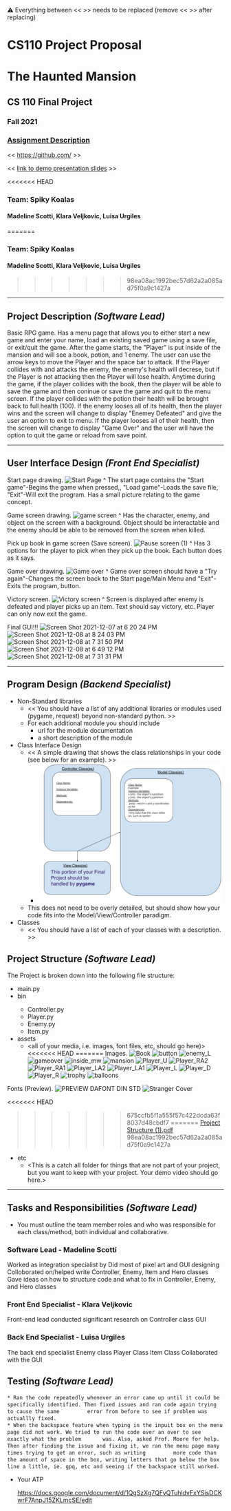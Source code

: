 :warning: Everything between << >> needs to be replaced (remove << >> after replacing)
# CS110 Project Proposal
# The Haunted Mansion
## CS 110 Final Project
### Fall 2021
### [Assignment Description](https://docs.google.com/document/d/1H4R6yLL7som1lglyXWZ04RvTp_RvRFCCBn6sqv-82ps/edit#)

<< [https://github.com/<repo>](#) >>

<< [link to demo presentation slides](#) >>

<<<<<<< HEAD
### Team: Spiky Koalas
#### Madeline Scotti, Klara Veljkovic, Luisa Urgiles
=======
### Team: Spiky Koalas 
#### Madeline Scotti, Klara Veljkovic, Luisa Urgiles
>>>>>>> 98ea08ac1992bec57d62a2a085ad75f0a9c1427a

***

## Project Description *(Software Lead)*
  
Basic RPG game. Has a menu page that allows you to either start a new game and enter your name, load an existing saved game using a save file, or exit/quit the game. After the game starts, the "Player" is put inside of the mansion and will see a book, potion, and 1 enemy. The user can use the arrow keys to move the Player and the space bar to attack. If the Player collides with and attacks the enemy, the enemy's health will decrese, but if the Player is not attacking then the Player will lose health. Anytime during the game, if the player collides with the book, then the player will be able to save the game and then coninue or save the game and quit to the menu screen. If the player collides with the potion their health will be brought back to full health (100). If the enemy looses all of its health, then the player wins and the screen will change to display "Enemey Defeated" and give the user an option to exit to menu. If the player looses all of their health, then the screen will change to display "Game Over" and the user will have the option to quit the game or reload from save point. 

***    

## User Interface Design *(Front End Specialist)*
Start page drawing.
![Start Page](https://user-images.githubusercontent.com/89892102/145114765-0323b71a-0cc5-439a-871d-b951caf820d2.png)
^ The start page contains the "Start game"-Begins the game when pressed,, "Load game"-Loads the save file, "Exit"-Will exit the program. Has a small picture relating to the game concept.
   
Game screen drawing.
![game screen](https://user-images.githubusercontent.com/89892102/145115320-a44df99a-7890-4031-9b73-082f2e93bce8.png)
^ Has the character, enemy, and object on the screen with a background. Object should be interactable and the enemy should be able to be removed from the screen when killed.
  
Pick up book in game screen (Save screen).
![Pause screen (1)](https://user-images.githubusercontent.com/89892102/145122945-5c06478f-2cbc-4336-bd77-ad3ffdcf26e0.png)
^ Has 3 options for the player to pick when they pick up the book. Each button does as it says.
   
Game over drawing.
![Game over](https://user-images.githubusercontent.com/89892102/145115554-8caac79f-2d08-4d0f-8e38-9d8a05afa75e.png)
^ Game over screen should have a "Try again"-Changes the screen back to the Start page/Main Menu and "Exit"-Exits the program, button.
  
Victory screen.
![Victory screen](https://user-images.githubusercontent.com/89892102/145123039-70109e9f-00e2-4c48-856d-14c9d0aaa5a3.png)
^ Screen is displayed after enemy is defeated and player picks up an item. Text should say victory, etc. Player can only now exit the game.

Final GUI!!!
![Screen Shot 2021-12-07 at 6 20 24 PM](https://user-images.githubusercontent.com/89892102/145317504-bde0ee9c-88fd-45e8-bad5-a48a4edd455d.png)
![Screen Shot 2021-12-08 at 8 24 03 PM](https://user-images.githubusercontent.com/89892102/145317511-46a0ae21-175a-4902-8f49-e5c1f4fe157b.png)
![Screen Shot 2021-12-08 at 7 31 50 PM](https://user-images.githubusercontent.com/89892102/145317520-e790ac13-76b9-426a-97b8-eb392cf9e182.png)
![Screen Shot 2021-12-08 at 6 49 12 PM](https://user-images.githubusercontent.com/89892102/145317524-4ba450be-5291-4856-9e93-6b840f26303e.png)
![Screen Shot 2021-12-08 at 7 31 31 PM](https://user-images.githubusercontent.com/89892102/145317530-22462d65-baa1-46d8-8322-99a5a2b6dbf2.png)


***        

## Program Design *(Backend Specialist)*
* Non-Standard libraries
    * << You should have a list of any additional libraries or modules used (pygame, request) beyond non-standard python. >>
    * For each additional module you should include
        * url for the module documentation
        * a short description of the module
* Class Interface Design
    * << A simple drawing that shows the class relationships in your code (see below for an example). >>
        * ![class diagram](assets/class_diagram.jpg)
    * This does not need to be overly detailed, but should show how your code fits into the Model/View/Controller paradigm.
* Classes
    * << You should have a list of each of your classes with a description. >>

## Project Structure *(Software Lead)*

The Project is broken down into the following file structure:
* main.py
* bin
    <all of your python files should go here>
    * Controller.py
    * Player.py
    * Enemy.py
    * Item.py
* assets
    * <all of your media, i.e. images, font files, etc, should go here)>
<<<<<<< HEAD
=======
Images.
![Book](https://user-images.githubusercontent.com/89892102/145116243-ae598475-24ff-4240-a590-f52dce61703f.png)
![button](https://user-images.githubusercontent.com/89892102/145116258-fdbe39c7-9002-4d1a-9806-2282da7664cb.png)
![enemy_L](https://user-images.githubusercontent.com/89892102/145116283-0ac7df26-e451-4e53-bb0f-16455a3fa9d4.png)
![gameover](https://user-images.githubusercontent.com/89892102/145116308-ee2d190b-3e56-4c23-972f-01783105f562.png)
![inside_mw](https://user-images.githubusercontent.com/89892102/145116325-f5ef6e27-7533-49af-a4e8-94221710561a.png)
![mansion](https://user-images.githubusercontent.com/89892102/145116481-a190b0e6-582e-4ec8-bac5-b2857f8d9992.png)
![Player_U](https://user-images.githubusercontent.com/89892102/145123210-ab78206f-2155-4206-9efa-6721fa1aec3b.png)
![Player_RA2](https://user-images.githubusercontent.com/89892102/145123215-cbfbc93f-150a-453a-8e7e-8b556be162e4.png)
![Player_RA1](https://user-images.githubusercontent.com/89892102/145123226-682aec8b-c9ad-437e-a958-8bbe53485770.png)
![Player_LA2](https://user-images.githubusercontent.com/89892102/145123233-301e56dd-3942-4d08-8d21-cb75a37f499a.png)
![Player_LA1](https://user-images.githubusercontent.com/89892102/145123240-89c71fbb-2cae-4a28-b36a-c3213ff29ac1.png)
![Player_L](https://user-images.githubusercontent.com/89892102/145123247-371b4ba3-ad08-40e0-aacd-437083de8210.png)
![Player_D](https://user-images.githubusercontent.com/89892102/145123254-728c767d-569a-4e09-9f96-0ea9a669adc6.png)
![Player_R](https://user-images.githubusercontent.com/89892102/145123319-3d6807b1-501f-487c-b4c3-11317f0323b8.png)
![trophy](https://user-images.githubusercontent.com/89892102/145312600-f4fd659b-a73b-43ab-bfaa-03e5aa62207b.png)
![balloons](https://user-images.githubusercontent.com/89892102/145312602-3652397f-5218-4d00-bc83-419c621fefd8.png)

           
Fonts (Preview).
![PREVIEW DAFONT DIN STD](https://user-images.githubusercontent.com/89892102/145116378-91d962e5-e489-41ab-8551-cf5c032b2318.png)
![Stranger Cover](https://user-images.githubusercontent.com/89892102/145116437-b0a493df-3639-4bc5-80a5-0874dc24e5c3.PNG)
      
<<<<<<< HEAD
>>>>>>> 675ccfb5f1a555f57c422dcda63f8037d48cbdf7
=======
             [Project Structure (1).pdf](https://github.com/bucs110a0fall21/final-project-spiky-koalas/files/7500290/Project.Structure.1.pdf)
>>>>>>> 98ea08ac1992bec57d62a2a085ad75f0a9c1427a

* etc
    * <This is a catch all folder for things that are not part of your project, but you want to keep with your project. Your demo video should go here.>

***

## Tasks and Responsibilities *(Software Lead)*
* You must outline the team member roles and who was responsible for each class/method, both individual and collaborative.

### Software Lead - Madeline Scotti
Worked as integration specialist by
       Did most of pixel art and GUI designing
       Colloborated on/helped write Controller, Enemy, Item and Hero classes
       Gave ideas on how to structure code and what to fix in Controller, Enemy, and Hero classes

### Front End Specialist - Klara Veljkovic
Front-end lead conducted significant research on
       Controller class 
       GUI

### Back End Specialist - Luisa Urgiles
The back end specialist
      Enemy class
      Player Class
      Item Class
      Collaborated with the GUI
      
## Testing *(Software Lead)*
    * Ran the code repeatedly whenever an error came up until it could be specifically identified. Then fixed issues and ran code again trying to cause the same         error from before to see if problem was actuallly fixed.
    * When the backspace feature when typing in the inpuit box on the menu page did not work. We tried to run the code over an over to see exactly what the problem       was. Also, asked Prof. Moore for help. Then after finding the issue and fixing it, we ran the menu page many times trying to get an error, such as writing         more code than the amount of space in the box, writing letters that go below the box line a little, ie. gpq, etc and seeing if the backspace still worked.
      

* Your ATP
   
   https://docs.google.com/document/d/1QgSzXg7QFyQTuhldvFxYSisDCKwrF7AnpJ15ZKLmcSE/edit
